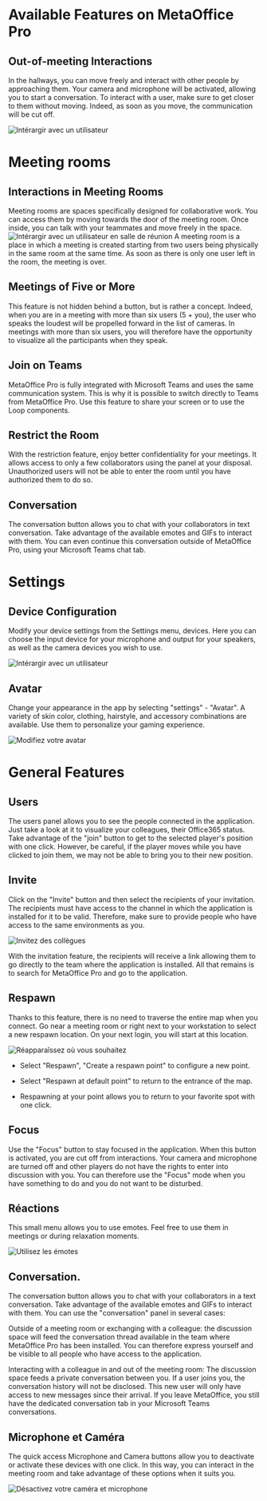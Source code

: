 # Available Features on MetaOffice Pro

## Out-of-meeting Interactions


 In the hallways, you can move freely and interact with other people by approaching them. Your camera and microphone will be activated, allowing you to start a conversation. To interact with a user, make sure to get closer to them without moving. Indeed, as soon as you move, the communication will be cut off.

 ![Intérargir avec un utilisateur](/assets/img/interactions.png)

 # Meeting rooms

 ## Interactions in Meeting Rooms


Meeting rooms are spaces specifically designed for collaborative work. You can access them by moving towards the door of the meeting room. Once inside, you can talk with your teammates and move freely in the space.
 ![Intérargir avec un utilisateur en salle de réunion](/assets/img/interactions-multi.png)
A meeting room is a place in which a meeting is created starting from two users being physically in the same room at the same time. As soon as there is only one user left in the room, the meeting is over.


## Meetings of Five or More
This feature is not hidden behind a button, but is rather a concept. Indeed, when you are in a meeting with more than six users (5 + you), the user who speaks the loudest will be propelled forward in the list of cameras. In meetings with more than six users, you will therefore have the opportunity to visualize all the participants when they speak.

## Join on Teams

MetaOffice Pro is fully integrated with Microsoft Teams and uses the same communication system. This is why it is possible to switch directly to Teams from MetaOffice Pro. Use this feature to share your screen or to use the Loop components.

## Restrict the Room

With the restriction feature, enjoy better confidentiality for your meetings. It allows access to only a few collaborators using the panel at your disposal. Unauthorized users will not be able to enter the room until you have authorized them to do so.

## Conversation

The conversation button allows you to chat with your collaborators in text conversation. Take advantage of the available emotes and GIFs to interact with them. You can even continue this conversation outside of MetaOffice Pro, using your Microsoft Teams chat tab.





# Settings

## Device Configuration



Modify your device settings from the Settings menu, devices. Here you can choose the input device for your microphone and output for your speakers, as well as the camera devices you wish to use.

 ![Intérargir avec un utilisateur](/assets/img/peripheriques.png)

## Avatar

Change your appearance in the app by selecting "settings" - "Avatar". A variety of skin color, clothing, hairstyle, and accessory combinations are available. Use them to personalize your gaming experience.

 ![Modifiez votre avatar](/assets/img/avatar-modifications.png)


# General Features

## Users


The users panel allows you to see the people connected in the application. Just take a look at it to visualize your colleagues, their Office365 status. Take advantage of the "join" button to get to the selected player's position with one click. However, be careful, if the player moves while you have clicked to join them, we may not be able to bring you to their new position.



## Invite

Click on the "Invite" button and then select the recipients of your invitation. The recipients must have access to the channel in which the application is installed for it to be valid. Therefore, make sure to provide people who have access to the same environments as you.


![Invitez des collègues](/assets/img/inviter.png) 


With the invitation feature, the recipients will receive a link allowing them to go directly to the team where the application is installed. All that remains is to search for MetaOffice Pro and go to the application.


## Respawn

Thanks to this feature, there is no need to traverse the entire map when you connect. Go near a meeting room or right next to your workstation to select a new respawn location. On your next login, you will start at this location.


![Réapparaîssez où vous souhaitez ](/assets/img/reaparaitre.png)

- Select "Respawn", "Create a respawn point" to configure a new point.

- Select "Respawn at default point" to return to the entrance of the map.

- Respawning at your point allows you to return to your favorite spot with one click.

## Focus

Use the "Focus" button to stay focused in the application. When this button is activated, you are cut off from interactions. Your camera and microphone are turned off and other players do not have the rights to enter into discussion with you. You can therefore use the "Focus" mode when you have something to do and you do not want to be disturbed.



## Réactions

This small menu allows you to use emotes. Feel free to use them in meetings or during relaxation moments.



![Utilisez les émotes](/assets/img/emotes.png)

## Conversation. 

The conversation button allows you to chat with your collaborators in a text conversation. Take advantage of the available emotes and GIFs to interact with them. You can use the "conversation" panel in several cases:

Outside of a meeting room or exchanging with a colleague: the discussion space will feed the conversation thread available in the team where MetaOffice Pro has been installed. You can therefore express yourself and be visible to all people who have access to the application.

Interacting with a colleague in and out of the meeting room: The discussion space feeds a private conversation between you. If a user joins you, the conversation history will not be disclosed. This new user will only have access to new messages since their arrival. If you leave MetaOffice, you still have the dedicated conversation tab in your Microsoft Teams conversations.

## Microphone et Caméra

The quick access Microphone and Camera buttons allow you to deactivate or activate these devices with one click. In this way, you can interact in the meeting room and take advantage of these options when it suits you.

![Désactivez votre caméra et microphone](/assets/img/muted.png)